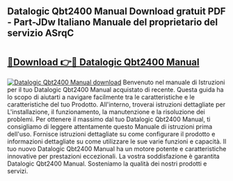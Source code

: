 ## Datalogic Qbt2400 Manual Download gratuit PDF - Part-JDw Italiano Manuale del proprietario del servizio ASrqC

# <h2><a href="http://dfb6fmi.blite.top/?on=Datalogic+Qbt2400+Manual">🔗Download 👉🔴 Datalogic Qbt2400 Manual</a></h2>

[![Datalogic Qbt2400 Manual download](https://i.imgur.com/lujVjoI.png)](http://dfb6fmi.blite.top/?on=Datalogic+Qbt2400+Manual)
Benvenuto nel manuale di Istruzioni per il tuo Datalogic Qbt2400 Manual acquistato di recente. Questa guida ha lo scopo di aiutarti a navigare facilmente tra le caratteristiche e le caratteristiche del tuo Prodotto. All'interno, troverai istruzioni dettagliate per L'installazione, il funzionamento, la manutenzione e la risoluzione dei problemi. Per ottenere il massimo dal tuo Datalogic Qbt2400 Manual, ti consigliamo di leggere attentamente questo Manuale di istruzioni prima dell'uso. Fornisce istruzioni dettagliate su come configurare il prodotto e informazioni dettagliate su come utilizzare le sue varie funzioni e capacità. Il tuo nuovo Datalogic Qbt2400 Manual ha un motore potente e caratteristiche innovative per prestazioni eccezionali. La vostra soddisfazione è garantita Datalogic Qbt2400 Manual. Sosteniamo la qualità dei nostri prodotti e servizi.
